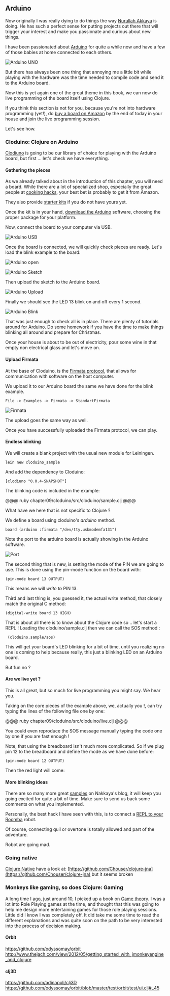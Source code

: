 ## Arduino 

Now originally I was really dying to do things the way [Nurullah Akkaya](https://github.com/nakkaya) is doing. He has such a perfect sense for putting projects out there that will trigger your interest and make you passionate and curious about new things.

I have been passionated about [Arduino](http://ja.wikipedia.org/wiki/Arduino) for quite a while now and have a few of those babies at home connected to each others.

![Arduino UNO](../images/chap09/Arduino-UNO.png)

But there has always been one thing that annoying me a little bit while playing with the hardware was the time needed to compile code and send it to the Arduino board.

Now this is yet again one of the great theme in this book, we can now do live programming of the board itself using Clojure. 

If you think this section is not for you, because you're not into hardware programming (yet!), do [buy a board on Amazon](http://www.amazon.co.jp/dp/B0044X2E5S) by the end of today in your house and join the live programming session.

Let's see how.

### Cloduino: Clojure on Arduino

[Clodiuno](https://github.com/nakkaya/clodiuno) is going to be our library of choice for playing with the Arduino board, but first ... let's check we have everything.

#### Gathering the pieces

As we already talked about in the introduction of this chapter, you will need a board. While there are a lot of specialized shop, especially the great people at [cooking hacks](http://www.cooking-hacks.com/), your best bet is probably to get it from Amazon.

They also provide [starter kits](http://www.amazon.co.jp/dp/B0025Y6C5G) if you do not have yours yet.

Once the kit is in your hand, [download the Arduino](http://arduino.cc/en/main/software) software, choosing the proper package for your platform.

Now, connect the board to your computer via USB.

![Arduino USB](../images/chap09/arduino_usb.png)

Once the board is connected, we will quickly check pieces are ready. Let's load the blink example to the board:

![Arduino open](../images/chap09/arduino1.png)

![Arduino Sketch](../images/chap09/arduino2.png)

Then upload the sketch to the Arduino board.

![Arduino Upload](../images/chap09/arduino3.png)

Finally we should see the LED 13 blink on and off every 1 second.

![Arduino Blink](../images/chap09/arduino4.png)

That was just enough to check all is in place. There are plenty of tutorials around for Arduino. Do some homework if you have the time to make things blinking all around and prepare for Christmas.

Once your house is about to be out of electricity, pour some wine in that empty non electrical glass and let's move on.

#### Upload Firmata

At the base of Cloduino, is the [Firmata protocol](http://arduino.cc/en/reference/firmata), that allows for communication with software on the host computer. 

We upload it to our Arduino board the same we have done for the blink example.

    File -> Examples -> Firmata -> StandartFirmata

![Firmata](../images/chap09/firmata.png)

The upload goes the same way as well.

Once you have successfully uploaded the Firmata protocol, we can play. 

#### Endless blinking

We will create a blank project with the usual new module for Leiningen.

    lein new cloduino_sample

And add the dependency to Cloduino:

    [clodiuno "0.0.4-SNAPSHOT"]

The blinking code is included in the example:

@@@ ruby chapter09/cloduino/src/cloduino/sample.clj @@@

What have we here that is not specific to Clojure ? 

We define a board using cloduino's *arduino* method. 

    board (arduino :firmata "/dev/tty.usbmodemfa131")

Note the port to the arduino board is actually showing in the Arduino software.

![Port](../images/chap09/arduino6.png)

The second thing that is new, is setting the mode of the PIN we are going to use. This is done using the pin-mode function on the board with:

    (pin-mode board 13 OUTPUT) 

This means we will _write to_ PIN 13.

Third and last thing is, you guessed it, the actual write method, that closely match the original C method:

    (digital-write board 13 HIGH)

That is about all there is to know about the Clojure code so .. let's start a REPL ! Loading the cloduino/sample.clj then we can call the SOS method :

     (cloduino.sample/sos)

This will get your board's LED blinking for a bit of time, until you realizing no one is coming to help because really, this just a blinking LED on an Arduino board.

But fun no ?

#### Are we live yet ? 

This is all great, but so much for live programming you might say. We hear you.

Taking on the core pieces of the example above, we, actually you !, can try typing the lines of the following file one by one:

@@@ ruby chapter09/cloduino/src/cloduino/live.clj @@@

You could even reproduce the SOS message manually typing the code one by one if you are fast enough !

Note, that using the breadboard isn't much more complicated. So if we plug pin 12 to the breadboard and define the mode as we have done before:

    (pin-mode board 12 OUTPUT)

Then the red light will come:

#### More blinking ideas

There are so many more great [samples](http://nakkaya.com/clodiuno.html) on Nakkaya's blog, it will keep you going excited for quite a bit of time. Make sure to send us back some comments on what you implemented.

Personally, the best hack I have seen with this, is to connect a [REPL to your Roomba](http://gigasquidsoftware.com/wordpress/?p=450) robot.

Of course, connecting quil or overtone is totally allowed and part of the adventure.

Robot are going mad. 

### Going native
[Clojure Native](https://github.com/bagucode/clj-native)
have a look at:
[https://github.com/Chouser/clojure-jna](https://github.com/Chouser/clojure-jna)
but it seems broken

### Monkeys like gaming, so does Clojure: Gaming

A long time I ago, just around 10, I picked up a book on [Game theory](http://en.wikipedia.org/wiki/Game_theory). I was a lot into Role Playing games at the time, and thought that this was going to help me design more entertaining games for those role playing sessions. Little did I know I was completely off. It did take me some time to read the different explanations and was quite soon on the path to be very interested into the process of decision making.

#### Orbit

https://github.com/odyssomay/orbit
http://www.thejach.com/view/2012/05/getting_started_with_jmonkeyengine_and_clojure

#### clj3D 

https://github.com/adinapoli/clj3D
https://github.com/odyssomay/orbit/blob/master/test/orbit/test/ui.clj#L45

